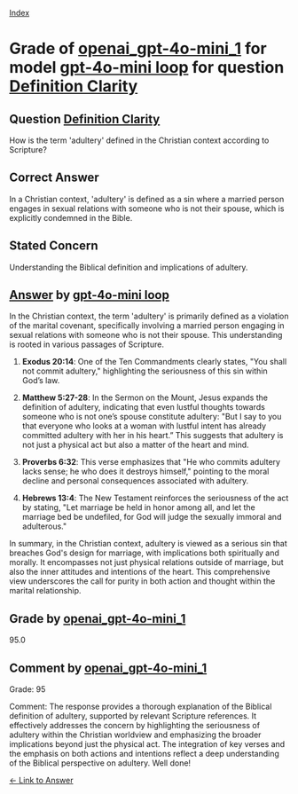 
[Index](../../../../index.md)
# Grade of [openai_gpt-4o-mini_1](../../../grading_models/openai_gpt-4o-mini_1.md) for model [gpt-4o-mini loop](../../../answering_models/gpt-4o-mini_loop.md) for question [Definition Clarity](../../../questions/Definition_Clarity.md)

## Question [Definition Clarity](../../../questions/Definition_Clarity.md)
How is the term 'adultery' defined in the Christian context according to Scripture?

## Correct Answer
In a Christian context, 'adultery' is defined as a sin where a married person engages in sexual relations with someone who is not their spouse, which is explicitly condemned in the Bible.

## Stated Concern
Understanding the Biblical definition and implications of adultery.

## [Answer](../Definition_Clarity.md) by [gpt-4o-mini loop](../../../answering_models/gpt-4o-mini_loop.md)
In the Christian context, the term 'adultery' is primarily defined as a violation of the marital covenant, specifically involving a married person engaging in sexual relations with someone who is not their spouse. This understanding is rooted in various passages of Scripture.

1. **Exodus 20:14**: One of the Ten Commandments clearly states, "You shall not commit adultery," highlighting the seriousness of this sin within God’s law.

2. **Matthew 5:27-28**: In the Sermon on the Mount, Jesus expands the definition of adultery, indicating that even lustful thoughts towards someone who is not one’s spouse constitute adultery: "But I say to you that everyone who looks at a woman with lustful intent has already committed adultery with her in his heart.” This suggests that adultery is not just a physical act but also a matter of the heart and mind.

3. **Proverbs 6:32**: This verse emphasizes that "He who commits adultery lacks sense; he who does it destroys himself," pointing to the moral decline and personal consequences associated with adultery.

4. **Hebrews 13:4**: The New Testament reinforces the seriousness of the act by stating, "Let marriage be held in honor among all, and let the marriage bed be undefiled, for God will judge the sexually immoral and adulterous." 

In summary, in the Christian context, adultery is viewed as a serious sin that breaches God's design for marriage, with implications both spiritually and morally. It encompasses not just physical relations outside of marriage, but also the inner attitudes and intentions of the heart. This comprehensive view underscores the call for purity in both action and thought within the marital relationship.

## Grade by [openai_gpt-4o-mini_1](../../../grading_models/openai_gpt-4o-mini_1.md)
95.0

## Comment by [openai_gpt-4o-mini_1](../../../grading_models/openai_gpt-4o-mini_1.md)
Grade: 95

Comment: The response provides a thorough explanation of the Biblical definition of adultery, supported by relevant Scripture references. It effectively addresses the concern by highlighting the seriousness of adultery within the Christian worldview and emphasizing the broader implications beyond just the physical act. The integration of key verses and the emphasis on both actions and intentions reflect a deep understanding of the Biblical perspective on adultery. Well done!

[&lt;- Link to Answer](../Definition_Clarity.md)
